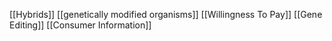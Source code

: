 [[Hybrids]]
[[genetically modified organisms]]
[[Willingness To Pay]]
[[Gene Editing]]
[[Consumer Information]]
